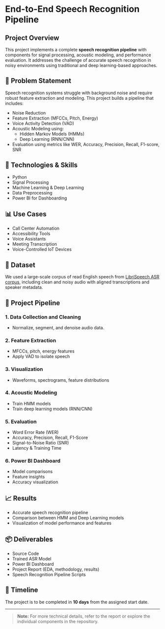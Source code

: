 # End-to-End Speech Recognition Pipeline

## Project Overview

This project implements a complete **speech recognition pipeline** with components for signal processing, acoustic modeling, and performance evaluation. It addresses the challenge of accurate speech recognition in noisy environments using traditional and deep learning-based approaches.

## 📌 Problem Statement

Speech recognition systems struggle with background noise and require robust feature extraction and modeling. This project builds a pipeline that includes:

- Noise Reduction
- Feature Extraction (MFCCs, Pitch, Energy)
- Voice Activity Detection (VAD)
- Acoustic Modeling using:
  - Hidden Markov Models (HMMs)
  - Deep Learning (RNN/CNN)
- Evaluation using metrics like WER, Accuracy, Precision, Recall, F1-score, SNR

## 🔧 Technologies & Skills

- Python
- Signal Processing
- Machine Learning & Deep Learning
- Data Preprocessing
- Power BI for Dashboarding

## 📊 Use Cases

- Call Center Automation
- Accessibility Tools
- Voice Assistants
- Meeting Transcription
- Voice-Controlled IoT Devices

## 📁 Dataset

We used a large-scale corpus of read English speech from [LibriSpeech ASR corpus](https://www.openslr.org/12), including clean and noisy audio with aligned transcriptions and speaker metadata.

## 🧭 Project Pipeline

### 1. Data Collection and Cleaning
- Normalize, segment, and denoise audio data.

### 2. Feature Extraction
- MFCCs, pitch, energy features
- Apply VAD to isolate speech

### 3. Visualization
- Waveforms, spectrograms, feature distributions

### 4. Acoustic Modeling
- Train HMM models
- Train deep learning models (RNN/CNN)

### 5. Evaluation
- Word Error Rate (WER)
- Accuracy, Precision, Recall, F1-Score
- Signal-to-Noise Ratio (SNR)
- Latency & Training Time

### 6. Power BI Dashboard
- Model comparisons
- Feature insights
- Accuracy visualization

## 📈 Results

- Accurate speech recognition pipeline
- Comparison between HMM and Deep Learning models
- Visualization of model performance and features

## 📦 Deliverables

- Source Code
- Trained ASR Model
- Power BI Dashboard
- Project Report (EDA, methodology, results)
- Speech Recognition Pipeline Scripts

## 📅 Timeline

The project is to be completed in **10 days** from the assigned start date.

---

> **Note:** For more technical details, refer to the report or explore the individual components in the repository.
